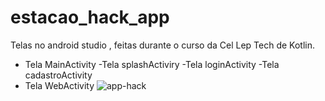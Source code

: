 # estacao_hack_app

Telas no android studio , feitas durante o curso da Cel Lep Tech de Kotlin.

- Tela MainActivity
-Tela splashActiviry
-Tela loginActivity
-Tela cadastroActivity
- Tela WebActivity
![app-hack](https://user-images.githubusercontent.com/26682838/114255753-9db01a80-998b-11eb-862b-2916a0713f51.png)
